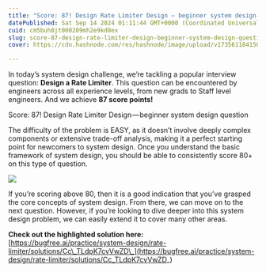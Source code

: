 ```yaml
---
title: "Score: 87! Design Rate Limiter Design — beginner system design question"
datePublished: Sat Sep 14 2024 01:11:44 GMT+0000 (Coordinated Universal Time)
cuid: cm5buh8jt000209mh2e9kd8ex
slug: score-87-design-rate-limiter-design-beginner-system-design-question-a82643366b5c
cover: https://cdn.hashnode.com/res/hashnode/image/upload/v1735611841502/bc4492a9-a74d-4df5-b8fe-83da2ca1f3a6.png

---
```


In today’s system design challenge, we’re tackling a popular interview question: **Design a Rate Limiter**. This question can be encountered by engineers across all experience levels, from new grads to Staff level engineers. And we achieve **87 score points!**

Score: 87! Design Rate Limiter Design — beginner system design question

The difficulty of the problem is EASY, as it doesn’t involve deeply complex components or extensive trade-off analysis, making it a perfect starting point for newcomers to system design. Once you understand the basic framework of system design, you should be able to consistently score 80+ on this type of question.

![](https://cdn.hashnode.com/res/hashnode/image/upload/v1735611839938/5175d154-80e9-4d82-8916-98b28bceaf5e.png)

If you’re scoring above 80, then it is a good indication that you’ve grasped the core concepts of system design. From there, we can move on to the next question. However, if you’re looking to dive deeper into this system design problem, we can easily extend it to cover many other areas.

**Check out the highlighted solution here:** [https://bugfree.ai/practice/system-design/rate-limiter/solutions/Cc\_TLdpK7cvVwZD\_](https://bugfree.ai/practice/system-design/rate-limiter/solutions/Cc_TLdpK7cvVwZD_)